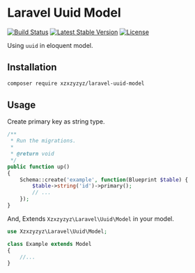 # Laravel Uuid Model

[![Build Status](https://travis-ci.com/xzxzyzyz/laravel-uuid-model.svg?branch=master)](https://travis-ci.com/xzxzyzyz/laravel-uuid-model)
[![Latest Stable Version](https://poser.pugx.org/xzxzyzyz/laravel-uuid-model/version)](https://packagist.org/packages/xzxzyzyz/laravel-uuid-model)
[![License](https://poser.pugx.org/xzxzyzyz/laravel-uuid-model/license)](https://packagist.org/packages/xzxzyzyz/laravel-uuid-model)

Using `uuid` in eloquent model.

## Installation

```bash
composer require xzxzyzyz/laravel-uuid-model
```

## Usage

Create primary key as string type.

```php
/**
 * Run the migrations.
 *
 * @return void
 */
public function up()
{
	Schema::create('example', function(Blueprint $table) {
		$table->string('id')->primary();
		// ...
	});
}
```

And, Extends `Xzxzyzyz\Laravel\Uuid\Model` in your model.

```php
use Xzxzyzyz\Laravel\Uuid\Model;

class Example extends Model
{
	//...
}
```
